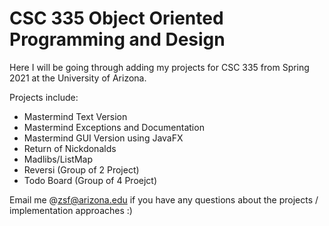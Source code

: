 # CSC 335 Object Oriented Programming and Design 

Here I will be going through adding my projects for 
CSC 335 from Spring 2021 at the University of Arizona. 

Projects include:
* Mastermind Text Version 
* Mastermind Exceptions and Documentation 
* Mastermind GUI Version using JavaFX
* Return of Nickdonalds
* Madlibs/ListMap 
* Reversi (Group of 2 Project) 
* Todo Board (Group of 4 Proejct) 

Email me @zsf@arizona.edu if you have any questions about the projects / implementation approaches :) 
